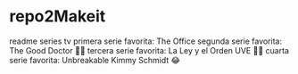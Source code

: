 # repo2Makeit
readme series tv
primera serie favorita: The Office segunda serie favorita: The Good Doctor 👨‍⚕️ tercera serie favorita: La Ley y el Orden UVE 👮‍♂️ cuarta serie favorita: Unbreakable Kimmy Schmidt 😂